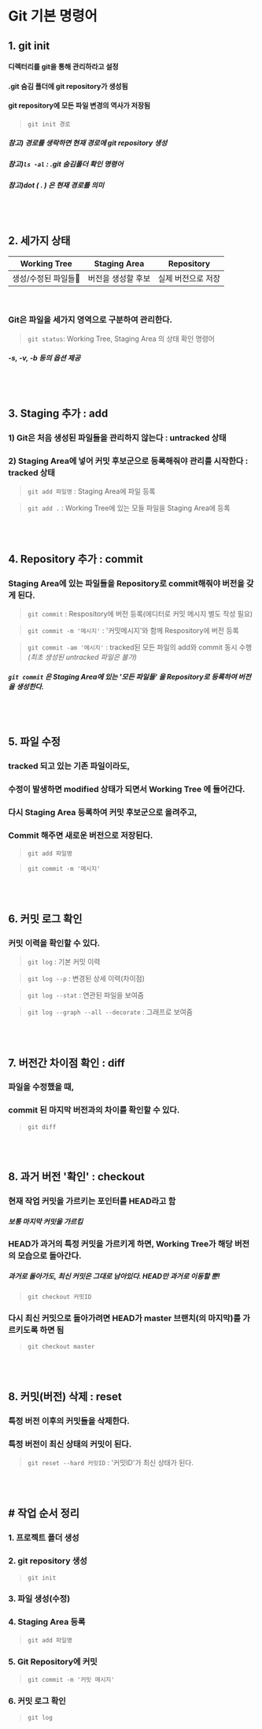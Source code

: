 Git 기본 명령어
====
## 1. git init
#### 디렉터리를 git을 통해 관리하라고 설정
#### .git 숨김 폴더에 git repository가 생성됨
#### git repository에 모든 파일 변경의 역사가 저장됨
>`git init 경로`
##### *참고) 경로를 생락하면 현재 경로에 git repository 생성*
##### *참고)`ls -al` : .git 숨김폴더 확인 명령어*
##### *참고)dot ( . ) 은 현재 경로를 의미*

<br><br>

## 2. 세가지 상태
| Working Tree | Staging Area | Repository |
|:------------:|:------------:|:----------:|
|생성/수정된 파일들|버전을 생성할 후보|실제 버전으로 저장|

<br>

### Git은 파일을 세가지 영역으로 구분하여 관리한다.
> `git status`: Working Tree, Staging Area 의 상태 확인 명령어
##### -s, -v, -b 등의 옵션 제공


<br><br>

## 3. Staging 추가 : add
### 1) Git은 처음 생성된 파일들을 관리하지 않는다 : untracked 상태
### 2) Staging Area에 넣어 커밋 후보군으로 등록해줘야 관리를 시작한다 : tracked 상태
> `git add 파일명` : Staging Area에 파일 등록

> `git add .` : Working Tree에 있는 모들 파일을 Staging Area에 등록


<br><br>

## 4. Repository 추가 : commit
### Staging Area에 있는 파일들을 Repository로 commit해줘야 버전을 갖게 된다.
> `git commit` : Respository에 버전 등록(에디터로 커밋 메시지 별도 작성 필요)

> `git commit -m '메시지'` : '커밋메시지'와 함께 Respository에 버전 등록

> `git commit -am '메시지'` : tracked된 모든 파일의 add와 commit 동시 수행 *(최초 생성된 untracked 파일은 불가)*

##### `git commit` 은 Staging Area에 있는 **'모든 파일들'** 을 Repository로 등록하여 버전을 생성한다. 


<br><br>

## 5. 파일 수정
### tracked 되고 있는 기존 파일이라도, 
### 수정이 발생하면 **modified** 상태가 되면서 Working Tree 에 들어간다.
### 다시 Staging Area 등록하여 커밋 후보군으로 올려주고,
### Commit 해주면 새로운 버전으로 저장된다.
> `git add 파일명`

> `git commit -m '메시지'`

<br><br>


## 6. 커밋 로그 확인
### 커밋 이력을 확인할 수 있다.
> `git log` : 기본 커밋 이력

> `git log --p` : 변경된 상세 이력(차이점)

> `git log --stat` : 연관된 파일을 보여줌

> `git log --graph --all --decorate` : 그래프로 보여줌

<br><br>

## 7. 버전간 차이점 확인 : diff
### 파일을 수정했을 때,
### commit 된 마지막 버전과의 차이를 확인할 수 있다.
> `git diff`

<br><br>

## 8. 과거 버전 '확인' : checkout
### 현재 작업 커밋을 가르키는 포인터를 HEAD라고 함 
##### *보통 마지막 커밋을 가르킴*
### HEAD가 과거의 특정 커밋을 가르키게 하면, Working Tree가 해당 버전의 모습으로 돌아간다.
##### *과거로 돌아가도, 최신 커밋은 그대로 남아있다. HEAD만 과거로 이동할 뿐!*
> `git checkout 커밋ID`
### 다시 최신 커밋으로 돌아가려면 HEAD가 master 브랜치(의 마지막)를 가르키도록 하면 됨
> `git checkout master`

<br><br>

## 8. 커밋(버전) 삭제 : reset
### 특정 버전 이후의 커밋들을 삭제한다.
### 특정 버전이 최신 상태의 커밋이 된다.
> `git reset --hard 커밋ID` : '커밋ID'가 최신 상태가 된다.

<br><br>

## # 작업 순서 정리
### 1. 프로젝트 폴더 생성

### 2. git repository 생성 
   >`git init`

### 3. 파일 생성(수정)

### 4. Staging Area 등록
   >`git add 파일명`

### 5. Git Repository에 커밋
   >`git commit -m '커밋 메시지'`

### 6. 커밋 로그 확인
   >`git log`







